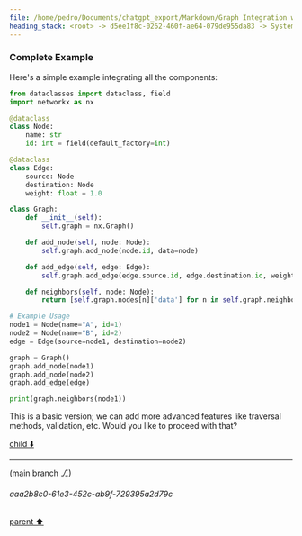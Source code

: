 ```yaml
---
file: /home/pedro/Documents/chatgpt_export/Markdown/Graph Integration with Dataclasses.md
heading_stack: <root> -> d5ee1f8c-0262-460f-ae64-079de955da83 -> System -> 4df2c66a-be68-4ed7-939e-5244c07c0394 -> System -> aaa29239-053e-4660-afbe-53e2c8bdaf73 -> User -> 68e1c43a-7d95-419f-8a58-ed77216df416 -> Assistant -> Design Goals -> Components -> Node Class -> Edge Class -> Graph Class -> Observers -> Complete Example
---
```

### Complete Example

Here's a simple example integrating all the components:

```python
from dataclasses import dataclass, field
import networkx as nx

@dataclass
class Node:
    name: str
    id: int = field(default_factory=int)

@dataclass
class Edge:
    source: Node
    destination: Node
    weight: float = 1.0

class Graph:
    def __init__(self):
        self.graph = nx.Graph()

    def add_node(self, node: Node):
        self.graph.add_node(node.id, data=node)

    def add_edge(self, edge: Edge):
        self.graph.add_edge(edge.source.id, edge.destination.id, weight=edge.weight)

    def neighbors(self, node: Node):
        return [self.graph.nodes[n]['data'] for n in self.graph.neighbors(node.id)]

# Example Usage
node1 = Node(name="A", id=1)
node2 = Node(name="B", id=2)
edge = Edge(source=node1, destination=node2)

graph = Graph()
graph.add_node(node1)
graph.add_node(node2)
graph.add_edge(edge)

print(graph.neighbors(node1))
```

This is a basic version; we can add more advanced features like traversal methods, validation, etc. Would you like to proceed with that?

[child ⬇️](#aaa2b8c0-61e3-452c-ab9f-729395a2d79c)

---

(main branch ⎇)
###### aaa2b8c0-61e3-452c-ab9f-729395a2d79c
[parent ⬆️](#68e1c43a-7d95-419f-8a58-ed77216df416)
